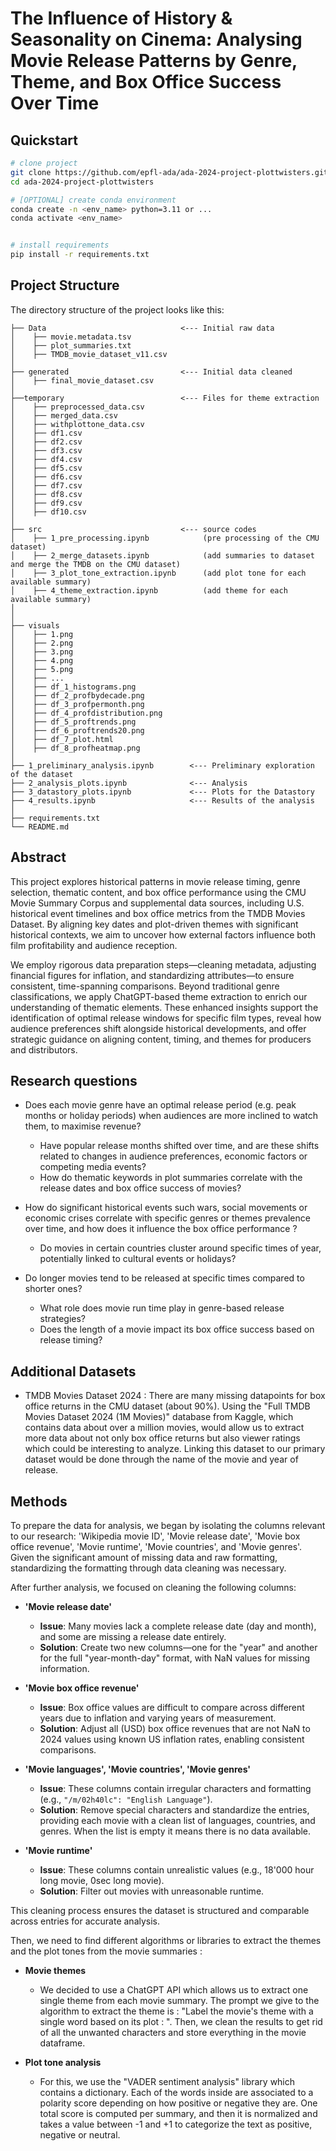 # The Influence of History & Seasonality on Cinema: Analysing Movie Release Patterns by Genre, Theme, and Box Office Success Over Time

## Quickstart
```bash
# clone project
git clone https://github.com/epfl-ada/ada-2024-project-plottwisters.git
cd ada-2024-project-plottwisters

# [OPTIONAL] create conda environment
conda create -n <env_name> python=3.11 or ...
conda activate <env_name>


# install requirements
pip install -r requirements.txt
```

## Project Structure

The directory structure of the project looks like this:

```
├── Data                              <--- Initial raw data
│    ├── movie.metadata.tsv
│    ├── plot_summaries.txt
│    ├── TMDB_movie_dataset_v11.csv
│
├── generated                         <--- Initial data cleaned
│    ├── final_movie_dataset.csv
│
├──temporary                          <--- Files for theme extraction
│    ├── preprocessed_data.csv
│    ├── merged_data.csv
│    ├── withplottone_data.csv
│    ├── df1.csv                      
│    ├── df2.csv
│    ├── df3.csv
│    ├── df4.csv
│    ├── df5.csv
│    ├── df6.csv
│    ├── df7.csv
│    ├── df8.csv
│    ├── df9.csv
│    ├── df10.csv                   
│
├── src                               <--- source codes
│    ├── 1_pre_processing.ipynb            (pre processing of the CMU dataset)
│    ├── 2_merge_datasets.ipynb            (add summaries to dataset and merge the TMDB on the CMU dataset)
│    ├── 3_plot_tone_extraction.ipynb      (add plot tone for each available summary)
│    ├── 4_theme_extraction.ipynb          (add theme for each available summary)
│
│
├── visuals
│    ├── 1.png
│    ├── 2.png
│    ├── 3.png
│    ├── 4.png
│    ├── 5.png
│    ├── ...
│    ├── df_1_histograms.png
│    ├── df_2_profbydecade.png
│    ├── df_3_profpermonth.png
│    ├── df_4_profdistribution.png
│    ├── df_5_proftrends.png
│    ├── df_6_proftrends20.png
│    ├── df_7_plot.html
│    ├── df_8_profheatmap.png
│
├── 1_preliminary_analysis.ipynb        <--- Preliminary exploration of the dataset
├── 2_analysis_plots.ipynb              <--- Analysis
├── 3_datastory_plots.ipynb             <--- Plots for the Datastory
├── 4_results.ipynb                     <--- Results of the analysis
│
├── requirements.txt
└── README.md
```

## Abstract
This project explores historical patterns in movie release timing, genre selection, thematic content, and box office performance using the CMU Movie Summary Corpus and supplemental data sources, including U.S. historical event timelines and box office metrics from the TMDB Movies Dataset. By aligning key dates and plot-driven themes with significant historical contexts, we aim to uncover how external factors influence both film profitability and audience reception.

We employ rigorous data preparation steps—cleaning metadata, adjusting financial figures for inflation, and standardizing attributes—to ensure consistent, time-spanning comparisons. Beyond traditional genre classifications, we apply ChatGPT-based theme extraction to enrich our understanding of thematic elements. These enhanced insights support the identification of optimal release windows for specific film types, reveal how audience preferences shift alongside historical developments, and offer strategic guidance on aligning content, timing, and themes for producers and distributors.

## Research questions
- Does each movie genre have an optimal release period (e.g. peak months or holiday periods) when audiences are more inclined to watch them, to maximise revenue?
  - Have popular release months shifted over time, and are these shifts related to changes in audience preferences, economic factors or competing media events?
  - How do thematic keywords in plot summaries correlate with the release dates and box office success of movies?

- How do significant historical events such wars, social movements or economic crises correlate with specific genres or themes prevalence over time, and how does it influence the box office performance ?
  - Do movies in certain countries cluster around specific times of year, potentially linked to cultural events or holidays?

- Do longer movies tend to be released at specific times compared to shorter ones?
  - What role does movie run time play in genre-based release strategies?
  - Does the length of a movie impact its box office success based on release timing?

## Additional Datasets

- TMDB Movies Dataset 2024 : There are many missing datapoints for box office returns in the CMU dataset (about 90%). Using the "Full TMDB Movies Dataset 2024 (1M Movies)" database from Kaggle, which contains data about over a million movies, would allow us to extract more data about not only box office returns but also viewer ratings which could be interesting to analyze. Linking this dataset to our primary dataset would be done through the name of the movie and year of release. 

## Methods 
To prepare the data for analysis, we began by isolating the columns relevant to our research: 'Wikipedia movie ID', 'Movie release date', 'Movie box office revenue', 'Movie runtime', 'Movie countries', and 'Movie genres'. Given the significant amount of missing data and raw formatting, standardizing the formatting through data cleaning was necessary. 

After further analysis, we focused on cleaning the following columns:
- **'Movie release date'**
  - **Issue**: Many movies lack a complete release date (day and month), and some are missing a release date entirely.
  - **Solution**: Create two new columns—one for the "year" and another for the full "year-month-day" format, with NaN values for missing information.

- **'Movie box office revenue'**
  - **Issue**: Box office values are difficult to compare across different years due to inflation and varying years of measurement.
  - **Solution**: Adjust all (USD) box office revenues that are not NaN to 2024 values using known US inflation rates, enabling consistent comparisons.

- **'Movie languages', 'Movie countries', 'Movie genres'**
  - **Issue**: These columns contain irregular characters and formatting (e.g., `"/m/02h40lc": "English Language"`).
  - **Solution**: Remove special characters and standardize the entries, providing each movie with a clean list of languages, countries, and genres. When the list is empty it means there is no data available.  

- **'Movie runtime'**
  - **Issue**: These columns contain unrealistic values (e.g., 18'000 hour long movie, 0sec long movie).
  - **Solution**: Filter out movies with unreasonable runtime.

This cleaning process ensures the dataset is structured and comparable across entries for accurate analysis.

Then, we need to find different algorithms or libraries to extract the themes and the plot tones from the movie summaries :

- **Movie themes**
  - We decided to use a ChatGPT API which allows us to extract one single theme from each movie summary. The prompt we give to the algorithm to extract the theme is : "Label the movie's theme with a single word based on its plot : ". Then, we clean the results to get rid of all the unwanted characters and store everything in the movie dataframe.

- **Plot tone analysis**
  - For this, we use the "VADER sentiment analysis" library which contains a dictionary. Each of the words inside are associated to a polarity score depending on how positive or negative they are. One total score is computed per summary, and then it is normalized and takes a value between -1 and +1 to categorize the text as positive, negative or neutral.

